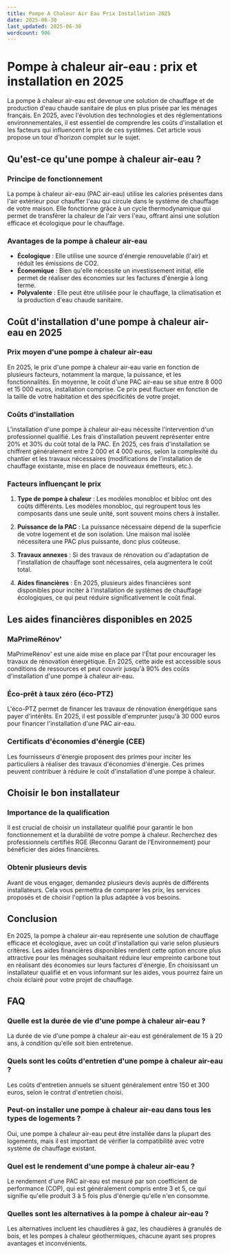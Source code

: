 ```yaml
---
title: Pompe A Chaleur Air Eau Prix Installation 2025
date: 2025-06-30
last_updated: 2025-06-30
wordcount: 906
---
```


# Pompe à chaleur air-eau : prix et installation en 2025

La pompe à chaleur air-eau est devenue une solution de chauffage et de production d'eau chaude sanitaire de plus en plus prisée par les ménages français. En 2025, avec l'évolution des technologies et des réglementations environnementales, il est essentiel de comprendre les coûts d'installation et les facteurs qui influencent le prix de ces systèmes. Cet article vous propose un tour d'horizon complet sur le sujet.

## Qu'est-ce qu'une pompe à chaleur air-eau ?

### Principe de fonctionnement

La pompe à chaleur air-eau (PAC air-eau) utilise les calories présentes dans l'air extérieur pour chauffer l'eau qui circule dans le système de chauffage de votre maison. Elle fonctionne grâce à un cycle thermodynamique qui permet de transférer la chaleur de l'air vers l'eau, offrant ainsi une solution efficace et écologique pour le chauffage.

### Avantages de la pompe à chaleur air-eau

- **Écologique** : Elle utilise une source d'énergie renouvelable (l'air) et réduit les émissions de CO2.
- **Économique** : Bien qu'elle nécessite un investissement initial, elle permet de réaliser des économies sur les factures d'énergie à long terme.
- **Polyvalente** : Elle peut être utilisée pour le chauffage, la climatisation et la production d'eau chaude sanitaire.

## Coût d'installation d'une pompe à chaleur air-eau en 2025

### Prix moyen d'une pompe à chaleur air-eau

En 2025, le prix d'une pompe à chaleur air-eau varie en fonction de plusieurs facteurs, notamment la marque, la puissance, et les fonctionnalités. En moyenne, le coût d'une PAC air-eau se situe entre 8 000 et 15 000 euros, installation comprise. Ce prix peut fluctuer en fonction de la taille de votre habitation et des spécificités de votre projet.

### Coûts d'installation

L'installation d'une pompe à chaleur air-eau nécessite l'intervention d'un professionnel qualifié. Les frais d'installation peuvent représenter entre 20% et 30% du coût total de la PAC. En 2025, ces frais d'installation se chiffrent généralement entre 2 000 et 4 000 euros, selon la complexité du chantier et les travaux nécessaires (modifications de l'installation de chauffage existante, mise en place de nouveaux émetteurs, etc.).

### Facteurs influençant le prix

1. **Type de pompe à chaleur** : Les modèles monobloc et bibloc ont des coûts différents. Les modèles monobloc, qui regroupent tous les composants dans une seule unité, sont souvent moins chers à installer.
   
2. **Puissance de la PAC** : La puissance nécessaire dépend de la superficie de votre logement et de son isolation. Une maison mal isolée nécessitera une PAC plus puissante, donc plus coûteuse.

3. **Travaux annexes** : Si des travaux de rénovation ou d'adaptation de l'installation de chauffage sont nécessaires, cela augmentera le coût total.

4. **Aides financières** : En 2025, plusieurs aides financières sont disponibles pour inciter à l'installation de systèmes de chauffage écologiques, ce qui peut réduire significativement le coût final.

## Les aides financières disponibles en 2025

### MaPrimeRénov'

MaPrimeRénov' est une aide mise en place par l'État pour encourager les travaux de rénovation énergétique. En 2025, cette aide est accessible sous conditions de ressources et peut couvrir jusqu'à 90% des coûts d'installation d'une pompe à chaleur air-eau.

### Éco-prêt à taux zéro (éco-PTZ)

L'éco-PTZ permet de financer les travaux de rénovation énergétique sans payer d'intérêts. En 2025, il est possible d'emprunter jusqu'à 30 000 euros pour financer l'installation d'une PAC air-eau.

### Certificats d'économies d'énergie (CEE)

Les fournisseurs d'énergie proposent des primes pour inciter les particuliers à réaliser des travaux d'économies d'énergie. Ces primes peuvent contribuer à réduire le coût d'installation d'une pompe à chaleur.

## Choisir le bon installateur

### Importance de la qualification

Il est crucial de choisir un installateur qualifié pour garantir le bon fonctionnement et la durabilité de votre pompe à chaleur. Recherchez des professionnels certifiés RGE (Reconnu Garant de l’Environnement) pour bénéficier des aides financières.

### Obtenir plusieurs devis

Avant de vous engager, demandez plusieurs devis auprès de différents installateurs. Cela vous permettra de comparer les prix, les services proposés et de choisir l'option la plus adaptée à vos besoins.

## Conclusion

En 2025, la pompe à chaleur air-eau représente une solution de chauffage efficace et écologique, avec un coût d'installation qui varie selon plusieurs critères. Les aides financières disponibles rendent cette option encore plus attractive pour les ménages souhaitant réduire leur empreinte carbone tout en réalisant des économies sur leurs factures d'énergie. En choisissant un installateur qualifié et en vous informant sur les aides, vous pourrez faire un choix éclairé pour votre projet de chauffage.

## FAQ

### Quelle est la durée de vie d'une pompe à chaleur air-eau ?

La durée de vie d'une pompe à chaleur air-eau est généralement de 15 à 20 ans, à condition qu'elle soit bien entretenue.

### Quels sont les coûts d'entretien d'une pompe à chaleur air-eau ?

Les coûts d'entretien annuels se situent généralement entre 150 et 300 euros, selon le contrat d'entretien choisi.

### Peut-on installer une pompe à chaleur air-eau dans tous les types de logements ?

Oui, une pompe à chaleur air-eau peut être installée dans la plupart des logements, mais il est important de vérifier la compatibilité avec votre système de chauffage existant.

### Quel est le rendement d'une pompe à chaleur air-eau ?

Le rendement d'une PAC air-eau est mesuré par son coefficient de performance (COP), qui est généralement compris entre 3 et 5, ce qui signifie qu'elle produit 3 à 5 fois plus d'énergie qu'elle n'en consomme.

### Quelles sont les alternatives à la pompe à chaleur air-eau ?

Les alternatives incluent les chaudières à gaz, les chaudières à granulés de bois, et les pompes à chaleur géothermiques, chacune ayant ses propres avantages et inconvénients.